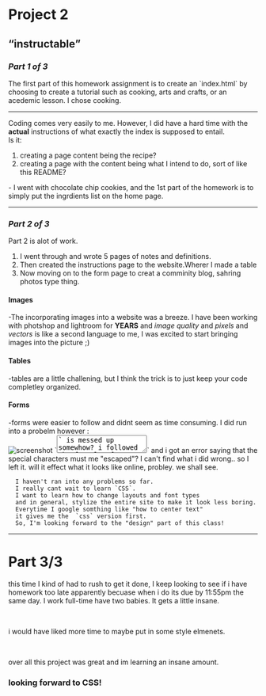 <!DOCTYPE md>
  <h1><b>Project 2</b></h1>
  <h2><q>instructable</q></h2>
  <h3><i>Part 1 of 3</i></h3>
    <p>The first part of this homework assignment is to create an `index.html` by choosing to create a tutorial such as cooking, arts and crafts, or an acedemic lesson. I chose cooking.</p>
  <hr />
  <p>Coding comes very easily to me. However, I did have a hard time with the <b>actual</b> instructions of what exactly the index is supposed to entail.<br />
  Is it:
    <ol>
      <li>creating a page content being the recipe?</li>
      <li>creating a page with the content being what I intend to do, sort of like this README?</li></P>
    </ol>
  <p>- I went with chocolate chip cookies, and the 1st part of the homework is   to simply put the ingrdients list on the home page.</p>
  <hr />
<h3><i>Part 2 of 3</i></h3>
  <p>Part 2 is alot of work.</P>
    <ol>
      <li>I went through and wrote 5 pages of notes and definitions.</li>
      <li>Then created the instructions page to the website.Wherer I made a table</li>
      <li>Now moving on to the form page to creat a comminity blog, sahring photos type thing.</li>
    </ol>
<h4>Images</h4>
  </p>-The incorporating images into a website was a breeze. I have been working with photshop and lightroom for <b>YEARS</b> and <i>image quality</i> and <i>pixels</i> and <i>vectors</i> is like a second language to me, I was excited to start bringing images into the picture ;)</p>
<h4>Tables</h4>
  <p>-tables are a little challening, but I think the trick is to just keep your code completley organized.</p>
<h4>Forms</h4>
  <p>-forms were easier to follow and didnt seem as time consuming.
    I did run into a probelm however : <br />
    <img src="../images/ss.png" alt="screenshot" title="screenshot" />
    `<textarea>` is messed up somewhow? i followed the formula of `<textarea> </textarea>` and i got an error saying that the special characters must me "escaped"? I can't find what i did wrong.. so I left it. will it effect what it looks like online, probley. we shall see.

```name
  I haven't ran into any problems so far.
  I really cant wait to learn `CSS`.
  I want to learn how to change layouts and font types
  and in general, stylize the entire site to make it look less boring.
  Everytime I google somthing like "how to center text"
  it gives me the  `css` version first.
  So, I'm looking forward to the "design" part of this class!
  ```
<hr>
<h1>Part 3/3</h1>

<p> this time I kind of had to rush to get it done, I keep looking to see if i have homework too late apparently becuase when i do its due by 11:55pm the same day. I work full-time have two babies. It gets a little insane.</p>
<br>
<p>i would have liked more time to maybe put in some style elmenets. </p>
<br>
<p>over all this project was great and im learning an insane amount.</p>
<h3>looking forward to CSS!</h3
